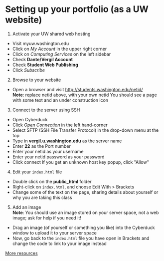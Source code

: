 # Setting up your portfolio (as a UW website)
1. Activate your UW shared web hosting
 * Visit myuw.washington.edu
 * Click on _My Account_ in the upper right corner
 * Click on _Computing Services_ on the left sidebar
 * Check __Dante/Vergil Account__
 * Check __Student Web Publishing__
 * Click _Subscribe_

2. Browse to your website
 * Open a browser and visit http://students.washington.edu/netid/  
  __Note__: replace netid above, with your own netid 
  You should see a page with some text and an under construction icon

3. Connect to the server using SSH
 * Open Cyberduck
 * Click _Open Connection_ in the left hand-corner
 * Select SFTP (SSH File Transfer Protocol) in the drop-down menu at the top
 * Type in __vergil.u.washington.edu__ as the server name
 * Enter __22__ as the Port number
 * Enter your netid as your username
 * Enter your netid password as your password
 * Click connect
  If you get an unknown host key popup, click "Allow"
			
4. Edit your `index.html` file
 * Double click on the __public_html__ folder
 * Right-click on `index.html`, and choose Edit With > Brackets
 * Change some of the text on the page, sharing details about yourself or why you are taking this class

5. Add an image  
 __Note__:  You should use an image stored on your server space, not a web image; ask for help if you need it!
 * Drag an image (of yourself or something you like) into the Cyberduck window to upload it to your server space
 * Now, go back to the `index.html` file you have open in Brackets and change the code to link to your image instead


[More resources](https://itconnect.uw.edu/connect/web-publishing/shared-hosting/)